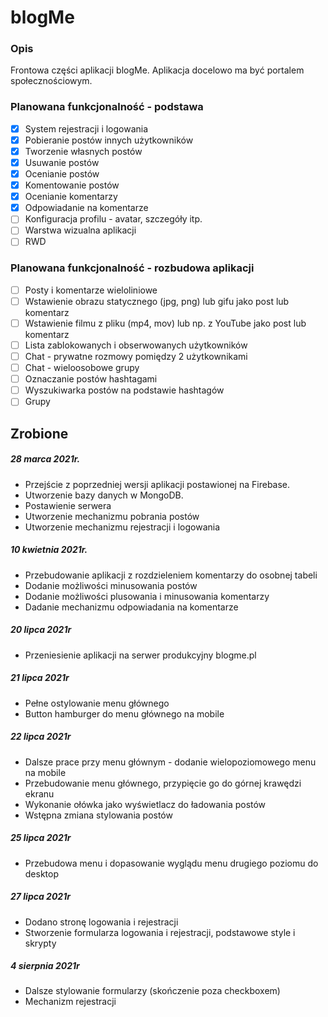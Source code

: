 #  blogMe
### Opis
Frontowa części aplikacji blogMe. Aplikacja docelowo ma być portalem społecznościowym.

### Planowana funkcjonalność - podstawa
- [x] System rejestracji i logowania
- [x] Pobieranie postów innych użytkowników
- [x] Tworzenie własnych postów
- [x] Usuwanie postów
- [x] Ocenianie postów
- [x] Komentowanie postów
- [x] Ocenianie komentarzy
- [x] Odpowiadanie na komentarze
- [ ] Konfiguracja profilu - avatar, szczegóły itp.
- [ ] Warstwa wizualna aplikacji
- [ ] RWD

### Planowana funkcjonalność - rozbudowa aplikacji
- [ ] Posty i komentarze wieloliniowe
- [ ] Wstawienie obrazu statycznego (jpg, png) lub gifu jako post lub komentarz
- [ ] Wstawienie filmu z pliku (mp4, mov) lub np. z YouTube jako post lub komentarz
- [ ] Lista zablokowanych i obserwowanych użytkowników
- [ ] Chat - prywatne rozmowy pomiędzy 2 użytkownikami
- [ ] Chat - wieloosobowe grupy
- [ ] Oznaczanie postów hashtagami
- [ ] Wyszukiwarka postów na podstawie hashtagów
- [ ] Grupy

## Zrobione
##### 28 marca 2021r.
* Przejście z poprzedniej wersji aplikacji postawionej na Firebase.
* Utworzenie bazy danych w MongoDB.
* Postawienie serwera
* Utworzenie mechanizmu pobrania postów
* Utworzenie mechanizmu rejestracji i logowania

##### 10 kwietnia 2021r.
* Przebudowanie aplikacji z rozdzieleniem komentarzy do osobnej tabeli
* Dodanie możliwości minusowania postów
* Dodanie możliwości plusowania i minusowania komentarzy
* Dadanie mechanizmu odpowiadania na komentarze

##### 20 lipca 2021r
* Przeniesienie aplikacji na serwer produkcyjny blogme.pl

##### 21 lipca 2021r
* Pełne ostylowanie menu głównego 
* Button hamburger do menu głównego na mobile

##### 22 lipca 2021r
* Dalsze prace przy menu głównym - dodanie wielopoziomowego menu na mobile
* Przebudowanie menu głównego, przypięcie go do górnej krawędzi ekranu
* Wykonanie ołówka jako wyświetlacz do ładowania postów
* Wstępna zmiana stylowania postów

##### 25 lipca 2021r
* Przebudowa menu i dopasowanie wyglądu menu drugiego poziomu do desktop

##### 27 lipca 2021r
* Dodano stronę logowania i rejestracji
* Stworzenie formularza logowania i rejestracji, podstawowe style i skrypty

##### 4 sierpnia 2021r
* Dalsze stylowanie formularzy (skończenie poza checkboxem)
* Mechanizm rejestracji